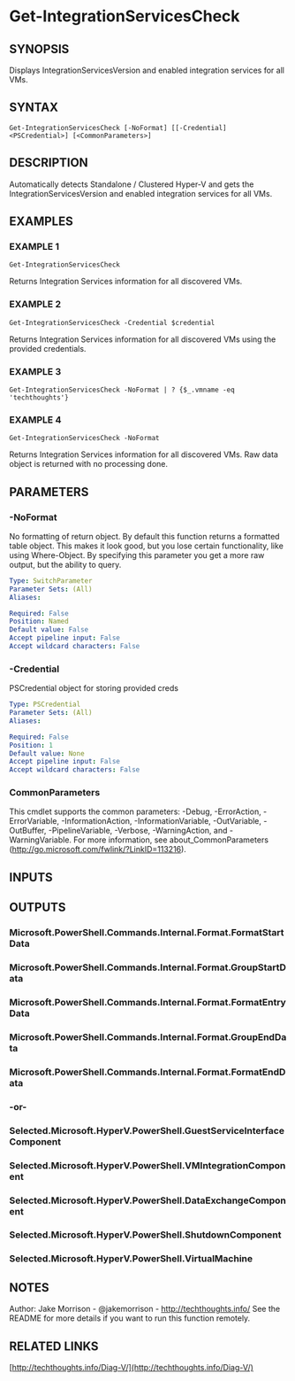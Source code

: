 ﻿---
external help file: Diag-V-help.xml
Module Name: Diag-V
online version: http://techthoughts.info/Diag-V/
schema: 2.0.0
---

# Get-IntegrationServicesCheck

## SYNOPSIS
Displays IntegrationServicesVersion and enabled integration services for all VMs.

## SYNTAX

```
Get-IntegrationServicesCheck [-NoFormat] [[-Credential] <PSCredential>] [<CommonParameters>]
```

## DESCRIPTION
Automatically detects Standalone / Clustered Hyper-V and gets the IntegrationServicesVersion and enabled integration services for all VMs.

## EXAMPLES

### EXAMPLE 1
```
Get-IntegrationServicesCheck
```

Returns Integration Services information for all discovered VMs.

### EXAMPLE 2
```
Get-IntegrationServicesCheck -Credential $credential
```

Returns Integration Services information for all discovered VMs using the provided credentials.

### EXAMPLE 3
```
Get-IntegrationServicesCheck -NoFormat | ? {$_.vmname -eq 'techthoughts'}
```

### EXAMPLE 4
```
Get-IntegrationServicesCheck -NoFormat
```

Returns Integration Services information for all discovered VMs.
Raw data object is returned with no processing done.

## PARAMETERS

### -NoFormat
No formatting of return object.
By default this function returns a formatted table object.
This makes it look good, but you lose certain functionality, like using Where-Object.
By specifying this parameter you get a more raw output, but the ability to query.

```yaml
Type: SwitchParameter
Parameter Sets: (All)
Aliases:

Required: False
Position: Named
Default value: False
Accept pipeline input: False
Accept wildcard characters: False
```

### -Credential
PSCredential object for storing provided creds

```yaml
Type: PSCredential
Parameter Sets: (All)
Aliases:

Required: False
Position: 1
Default value: None
Accept pipeline input: False
Accept wildcard characters: False
```

### CommonParameters
This cmdlet supports the common parameters: -Debug, -ErrorAction, -ErrorVariable, -InformationAction, -InformationVariable, -OutVariable, -OutBuffer, -PipelineVariable, -Verbose, -WarningAction, and -WarningVariable.
For more information, see about_CommonParameters (http://go.microsoft.com/fwlink/?LinkID=113216).

## INPUTS

## OUTPUTS

### Microsoft.PowerShell.Commands.Internal.Format.FormatStartData
### Microsoft.PowerShell.Commands.Internal.Format.GroupStartData
### Microsoft.PowerShell.Commands.Internal.Format.FormatEntryData
### Microsoft.PowerShell.Commands.Internal.Format.GroupEndData
### Microsoft.PowerShell.Commands.Internal.Format.FormatEndData
### -or-
### Selected.Microsoft.HyperV.PowerShell.GuestServiceInterfaceComponent
### Selected.Microsoft.HyperV.PowerShell.VMIntegrationComponent
### Selected.Microsoft.HyperV.PowerShell.DataExchangeComponent
### Selected.Microsoft.HyperV.PowerShell.ShutdownComponent
### Selected.Microsoft.HyperV.PowerShell.VirtualMachine
## NOTES
Author: Jake Morrison - @jakemorrison - http://techthoughts.info/
See the README for more details if you want to run this function remotely.

## RELATED LINKS

[http://techthoughts.info/Diag-V/](http://techthoughts.info/Diag-V/)



